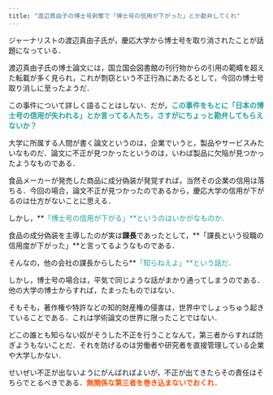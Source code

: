 ```yaml
---
title: "渡辺真由子の博士号剥奪で「博士号の信用が下がった」とか勘弁してくれ"
---
```


ジャーナリストの渡辺真由子氏が，慶応大学から博士号を取り消されたことが話題になっている．

<div class="blogcard"></div>

渡辺真由子氏の博士論文には，国立国会図書館の刊行物からの引用の範疇を超えた転載が多く見られ，これが剽窃という不正行為にあたるとして，今回の博士号取り消しに至ったようだ．

この事件について詳しく語ることはしない．だが，**<span style="color: #1464b3;"><span style="color: #20a39e" class="text-color">この事件をもとに「日本の博士号の信用が失われる」とか言ってる人たち，さすがにちょっと勘弁してもらえないか？**

大学に所属する人間が書く論文というのは，企業でいうと，製品やサービスみたいなものだ．論文に不正が見つかったというのは，いわば製品に欠陥が見つかったようなものである．

食品メーカーが発売した商品に成分偽装が発覚すれば，当然その企業の信用は落ちる．今回の場合，論文不正が見つかったのであるから，慶応大学の信用が下がるのは仕方がないことに思える．

しかし，**<span style="color: #1464b3;"><span style="color: #20a39e" class="text-color">「博士号の信用が下がる」**というのはいかがなものか．

食品の成分偽装を主導したのが実は**課長**であったとして，**「課長という役職の信用度が下がった」**と言ってるようなものである．

そんなの，他の会社の課長からしたら**<span style="color: #1464b3;"><span style="color: #20a39e" class="text-color">「知らねえよ」**という話だ．

しかし，博士号の場合は，平気で同じような話がまかり通ってしまうのである．他の大学の博士からすれば，たまったものではない．

そもそも，著作権や特許などの知的財産権の侵害は，世界中でしょっちゅう起きていることである．これは学術論文の世界に限ったことではない．

どこの誰とも知らない奴がそうした不正を行うことなんて，第三者からすれば防ぎようもないことだ．それを防げるのは労働者や研究者を直接管理している企業や大学しかない．

せいぜい不正が出ないようにがんばればよいが，不正が出てきたらその責任はそちらでとるべきである．<span style="color: #d32f2f;">**<span style="color: #ff4e00" class="text-color">無関係な第三者を巻き込まないでおくれ．**

<figure></figure>